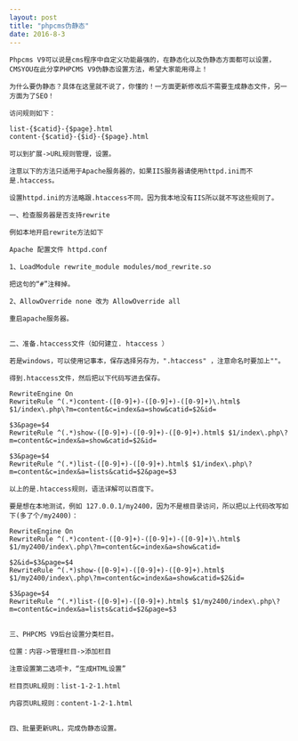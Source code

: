 ```yaml
---
layout: post
title: "phpcms伪静态"
date: 2016-8-3
---
```

    Phpcms V9可以说是cms程序中自定义功能最强的，在静态化以及伪静态方面都可以设置，CMSYOU在此分享PHPCMS V9伪静态设置方法，希望大家能用得上！

    为什么要伪静态？具体在这里就不说了，你懂的！一方面更新修改后不需要生成静态文件，另一方面为了SEO！

    访问规则如下：

    list-{$catid}-{$page}.html
    content-{$catid}-{$id}-{$page}.html

    可以到扩展->URL规则管理，设置。

    注意以下的方法只适用于Apache服务器的，如果IIS服务器请使用httpd.ini而不是.htaccess。

    设置httpd.ini的方法略跟.htaccess不同，因为我本地没有IIS所以就不写这些规则了。

    一、检查服务器是否支持rewrite

    例如本地开启rewrite方法如下

    Apache 配置文件 httpd.conf

    1、LoadModule rewrite_module modules/mod_rewrite.so

    把这句的“#”注释掉。

    2、AllowOverride none 改为 AllowOverride all

    重启apache服务器。


    二、准备.htaccess文件（如何建立. htaccess ）

    若是windows，可以使用记事本，保存选择另存为，".htaccess" ，注意命名时要加上""。

    得到.htaccess文件，然后把以下代码写进去保存。

    RewriteEngine On
    RewriteRule ^(.*)content-([0-9]+)-([0-9]+)-([0-9]+)\.html$ $1/index\.php\?m=content&c=index&a=show&catid=$2&id=

    $3&page=$4
    RewriteRule ^(.*)show-([0-9]+)-([0-9]+)-([0-9]+).html$ $1/index\.php\?m=content&c=index&a=show&catid=$2&id=

    $3&page=$4
    RewriteRule ^(.*)list-([0-9]+)-([0-9]+).html$ $1/index\.php\?m=content&c=index&a=lists&catid=$2&page=$3

    以上的是.htaccess规则，语法详解可以百度下。

    要是想在本地测试，例如 127.0.0.1/my2400，因为不是根目录访问，所以把以上代码改写如下(多了个/my2400)：

    RewriteEngine On
    RewriteRule ^(.*)content-([0-9]+)-([0-9]+)-([0-9]+)\.html$ $1/my2400/index\.php\?m=content&c=index&a=show&catid=

    $2&id=$3&page=$4
    RewriteRule ^(.*)show-([0-9]+)-([0-9]+)-([0-9]+).html$ $1/my2400/index\.php\?m=content&c=index&a=show&catid=$2&id=

    $3&page=$4
    RewriteRule ^(.*)list-([0-9]+)-([0-9]+).html$ $1/my2400/index\.php\?m=content&c=index&a=lists&catid=$2&page=$3


    三、PHPCMS V9后台设置分类栏目。

    位置：内容->管理栏目->添加栏目

    注意设置第二选项卡，“生成HTML设置”

    栏目页URL规则：list-1-2-1.html

    内容页URL规则：content-1-2-1.html


    四、批量更新URL，完成伪静态设置。